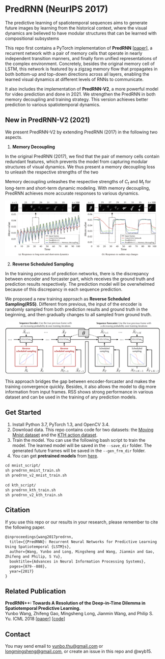 # PredRNN (NeurIPS 2017)

The predictive learning of spatiotemporal sequences aims to generate future images by learning from the historical context, where the visual dynamics are believed to have modular structures that can be learned with compositional subsystems

This repo first contains a PyTorch implementation of **PredRNN** [[paper](https://papers.nips.cc/paper/6689-predrnn-recurrent-neural-networks-for-predictive-learning-using-spatiotemporal-lstms)], a recurrent network with a pair of memory cells that operate in nearly independent transition manners, and finally form unified representations of the complex environment. Concretely, besides the original memory cell of LSTM, this network is featured by a zigzag memory flow that propagates in both bottom-up and top-down directions across all layers, enabling the learned visual dynamics at different levels of RNNs to communicate.


It also includes the implementation of **PredRNN-V2**, a more powerful model for video prediction and done in 2021. We strengthen the PredRNN in both memory decoupling and training strategy. This version achieves better prediction to various spatiotemporal dynamics.

## New in PredRNN-V2 (2021)

We present PredRNN-V2 by extending PredRNN (2017) in the following two aspects.

1. **Memory Decoupling**

In the original PredRNN (2017), we find that the pair of memory cells contain redundant features, which prevents the model from capturing modular structures of visual dynamics. We thus present a memory decoupling loss to unleash the respective strengths of the two 


Memory decoupling unleashes the respective strengths of  $C_t$ and $M_t$ for long-term and short-term dynamic modeling. With memory decoupling, PredRNN achieves more accurate responses to various dynamics.

![response](./pic/response.png)

2. **Reverse Scheduled Sampling**

In the training process of prediction networks, there is the discrepancy between encoder and forcaster part, which receives the ground truth and prediction results respectively. The prediction model will be overwhelmed because of this discrepancy in each sequence prediction.

We proposed a new training approach as **Reverse Scheduled Sampling(RSS)**. Different from previous, the input of the encoder is randomly sampled from both prediction results and ground truth in the beginning, and then gradually changes to all sampled from ground truth.

![rss](./pic/rss.png)

This approach bridges the gap between encoder-forcaster and makes the training convergence quickly. Besides, it also allows the model to dig more information from input frames. RSS shows strong performance in various dataset and can be used in the training of any prediction models.

## Get Started

1. Install Python 3.7, PyTorch 1.3, and OpenCV 3.4.  
2. Download data. This repo contains code for two datasets: the [Moving Mnist dataset](https://1drv.ms/f/s!AuK5cwCfU3__fGzXjcOlzTQw158) and the [KTH action dataset](http://www.nada.kth.se/cvap/actions/).  
3.  Train the model. You can use the following bash script to train the model. The learned model will be saved in the `--save_dir` folder. 
The generated future frames will be saved in the `--gen_frm_dir` folder.  
4. You can get **pretrained models** from [here](https://cloud.tsinghua.edu.cn/d/72241e0046a74f81bf29/).
```
cd mnist_script/
sh predrnn_mnist_train.sh
sh predrnn_v2_mnist_train.sh

cd kth_script/
sh predrnn_kth_train.sh
sh predrnn_v2_kth_train.sh
```

## Citation

If you use this repo or our results in your research, please remember to cite the following paper.
```
@inproceedings{wang2017predrnn,
  title={{PredRNN}: Recurrent Neural Networks for Predictive Learning Using Spatiotemporal {LSTM}s},
  author={Wang, Yunbo and Long, Mingsheng and Wang, Jianmin and Gao, Zhifeng and Philip, S Yu},
  booktitle={Advances in Neural Information Processing Systems},
  pages={879--888},
  year={2017}
}
```

## Related Publication
**PredRNN++: Towards A Resolution of the Deep-in-Time Dilemma in Spatiotemporal Predictive Learning.**  
Yunbo Wang, Zhifeng Gao, Mingsheng Long, Jianmin Wang, and Philip S. Yu. 
ICML 2018 [[paper](http://proceedings.mlr.press/v80/wang18b.html)] [[code](https://github.com/Yunbo426/predrnn-pp)]

## Contact
You may send email to yunbo.thu@gmail.com or longmingsheng@gmail.com, or create an issue in this repo and @wyb15. 

 
